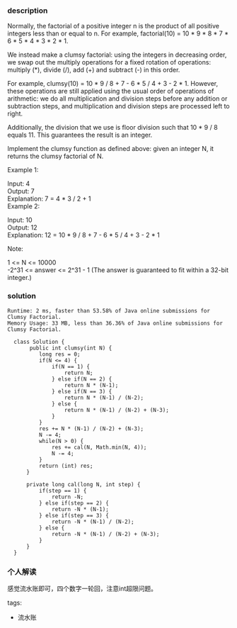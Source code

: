 ### description    
  Normally, the factorial of a positive integer n is the product of all positive integers less than or equal to n.  For example, factorial(10) = 10 * 9 * 8 * 7 * 6 * 5 * 4 * 3 * 2 * 1.  
    
  We instead make a clumsy factorial: using the integers in decreasing order, we swap out the multiply operations for a fixed rotation of operations: multiply (*), divide (/), add (+) and subtract (-) in this order.  
    
  For example, clumsy(10) = 10 * 9 / 8 + 7 - 6 * 5 / 4 + 3 - 2 * 1.  However, these operations are still applied using the usual order of operations of arithmetic: we do all multiplication and division steps before any addition or subtraction steps, and multiplication and division steps are processed left to right.  
    
  Additionally, the division that we use is floor division such that 10 * 9 / 8 equals 11.  This guarantees the result is an integer.  
    
  Implement the clumsy function as defined above: given an integer N, it returns the clumsy factorial of N.  
    
     
    
  Example 1:  
    
  Input: 4  
  Output: 7  
  Explanation: 7 = 4 * 3 / 2 + 1  
  Example 2:  
    
  Input: 10  
  Output: 12  
  Explanation: 12 = 10 * 9 / 8 + 7 - 6 * 5 / 4 + 3 - 2 * 1  
     
    
  Note:  
    
  1 <= N <= 10000  
  -2^31 <= answer <= 2^31 - 1  (The answer is guaranteed to fit within a 32-bit integer.)  
### solution    
```    
Runtime: 2 ms, faster than 53.58% of Java online submissions for Clumsy Factorial.  
Memory Usage: 33 MB, less than 36.36% of Java online submissions for Clumsy Factorial.  
  
  class Solution {  
       public int clumsy(int N) {  
          long res = 0;  
          if(N <= 4) {  
              if(N == 1) {  
                  return N;  
              } else if(N == 2) {  
                  return N * (N-1);  
              } else if(N == 3) {  
                  return N * (N-1) / (N-2);  
              } else {  
                  return N * (N-1) / (N-2) + (N-3);  
              }  
          }  
          res += N * (N-1) / (N-2) + (N-3);  
          N -= 4;  
          while(N > 0) {  
              res += cal(N, Math.min(N, 4));  
              N -= 4;  
          }  
          return (int) res;  
      }  
    
      private long cal(long N, int step) {  
          if(step == 1) {  
              return -N;  
          } else if(step == 2) {  
              return -N * (N-1);  
          } else if(step == 3) {  
              return -N * (N-1) / (N-2);  
          } else {  
              return -N * (N-1) / (N-2) + (N-3);  
          }  
      }  
  }  
```    
    
### 个人解读    
  感觉流水账即可，四个数字一轮回，注意int超限问题。  
    
tags:    
  -  流水账  
